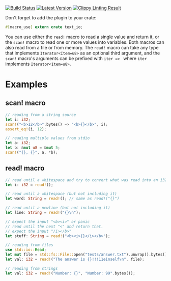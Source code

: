 [![Build Status](https://travis-ci.org/oli-obk/rust-si.svg?branch=master)](https://travis-ci.org/oli-obk/rust-si)
[![Latest Version](https://img.shields.io/crates/v/text_io.svg)](https://crates.io/crates/text_io)
[![Clippy Linting Result](http://clippy.bashy.io/github/oli-obk/rust-si/master/badge.svg)](http://clippy.bashy.io/github/oli-obk/rust-si/master/log)

Don't forget to add the plugin to your crate:

```rust
#[macro_use] extern crate text_io;
```

You can use either the `read!` macro to read a single value and return it, or
the `scan!` macro to read one or more values into variables. Both macros can
also read from a file or from memory. The `read!` macro can take any type that
implements `Iterator<Item=u8>` as an optional third argument, and the `scan!`
macro's arguments can be prefixed with `iter => ` where `iter` implements
`Iterator<Item=u8>`.

# Examples

## scan! macro

```rust
// reading from a string source
let i: i32;
scan!("<b>12</b>".bytes() => "<b>{}</b>", i);
assert_eq!(i, 12);

// reading multiple values from stdio
let a: i32;
let b: &mut u8 = &mut 5;
scan!("{}, {}", a, *b);
```

## read! macro

```rust
// read until a whitespace and try to convert what was read into an i32
let i: i32 = read!();

// read until a whitespace (but not including it)
let word: String = read!(); // same as read!("{}")

// read until a newline (but not including it)
let line: String = read!("{}\n");

// expect the input "<b><i>" or panic
// read until the next "<" and return that.
// expect the input "/i></b>"
let stuff: String = read!("<b><i>{}</i></b>");

// reading from files
use std::io::Read;
let mut file = std::fs::File::open("tests/answer.txt").unwrap().bytes().map(|ch| ch.unwrap());
let val: i32 = read!("The answer is {}!!!11einself\n", file);

// reading from strings
let val: i32 = read!("Number: {}", "Number: 99".bytes());
```
